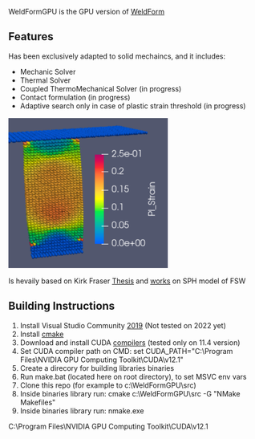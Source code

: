 WeldFormGPU is the GPU version of [WeldForm](https://github.com/luchete80/WeldForm)

## Features
Has been exclusively adapted to solid mechaincs, and it includes:

- Mechanic Solver
- Thermal Solver
- Coupled ThermoMechanical Solver (in progress)
- Contact formulation (in progress)
- Adaptive search only in case of plastic strain threshold (in progress)

![alt text](https://github.com/luchete80/WeldForm/blob/master/compression.PNG)

Is hevaily based on Kirk Fraser [Thesis](https://constellation.uqac.ca/4246/1/Fraser_uqac_0862D_10345.pdf) and [works](https://pdfs.semanticscholar.org/b09e/8c8023d56b130cc6fa5314cb66bce364df8e.pdf) on SPH model of FSW


## Building Instructions

1) Install Visual Studio Community [2019](https://visualstudio.microsoft.com/es/vs/older-downloads/) (Not tested on 2022 yet) 
2) Install [cmake](https://cmake.org/download/)
3) Download and install CUDA [compilers](https://developer.nvidia.com/cuda-downloads) (tested only on 11.4 version)
4) Set CUDA compiler path on CMD: set CUDA_PATH="C:\Program Files\NVIDIA GPU Computing Toolkit\CUDA\v12.1"
5) Create a direcory for building libraries binaries
6) Run make.bat (located here on root directory), to set MSVC env vars
7) Clone this repo (for example to c:\WeldFormGPU\src)
8) Inside binaries library run: cmake c:\WeldFormGPU\src -G "NMake Makefiles"
9) Inside binaries library run: nmake.exe




C:\Program Files\NVIDIA GPU Computing Toolkit\CUDA\v12.1